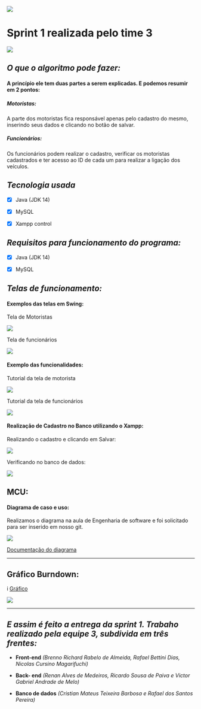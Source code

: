 ![](https://github.com/DevSlim001/PI_2020.2/blob/master/iconeFATEC.png)

# Sprint 1 realizada pelo time 3
![](https://github.com/DevSlim001/PI_2020.2/blob/Sprint1/Logopit_1602980548129.png)

## **_O que o algoritmo pode fazer:_** 

#### A princípio ele tem duas partes a serem explicadas. E podemos resumir em 2 pontos:

##### Motoristas:
A parte dos motoristas fica responsável apenas pelo cadastro do mesmo, inserindo seus dados e clicando no botão de salvar.


##### Funcionários:
Os funcionários podem realizar o cadastro, verificar os motoristas cadastrados e ter acesso ao ID de cada um para realizar a ligação dos veículos. 

## **_Tecnologia usada_**

- [X] Java (JDK 14)
- [X] MySQL
- [X] Xampp control



## **_Requisitos para funcionamento do programa:_**

- [X] Java (JDK 14)
- [X] MySQL


## **_Telas de funcionamento:_**

#### Exemplos das telas em Swing:
Tela de Motoristas

![](https://github.com/DevSlim001/PI_2020.2/blob/Sprint1/CadastroMotoristas.png)


Tela de funcionários

![](https://github.com/DevSlim001/PI_2020.2/blob/Sprint1/Cadastro_pesquisaFuncinário.png)

#### Exemplo das funcionalidades:

Tutorial da tela de motorista

![](https://github.com/DevSlim001/PI_2020.2/blob/Sprint1/TutorialMotoristas.png)


Tutorial da tela de funcionários

![](https://github.com/DevSlim001/PI_2020.2/blob/Sprint1/Tutorial_funcionário.png)

#### Realização de Cadastro no Banco utilizando o Xampp:

Realizando o cadastro e clicando em Salvar:

![](https://github.com/DevSlim001/PI_2020.2/blob/Sprint1/exemploCadastro.png)

Verificando no banco de dados:

![](https://github.com/DevSlim001/PI_2020.2/blob/Sprint1/Provadecadastro.png)

## MCU:

#### Diagrama de caso e uso:

Realizamos o diagrama na aula de Engenharia de software e foi solicitado para ser inserido em nosso git.

![](https://github.com/DevSlim001/PI_2020.2/blob/master/assets/DiagramaMCU.png)

[Documentação do diagrama](https://github.com/DevSlim001/PI_2020.2/blob/master/assets/Nome%20do%20Caso%20de%20Uso.pdf)

-------------------------------------------------------------------------------------------------------------------------

## Gráfico Burndown:
i
[Gráfico](https://github.com/DevSlim001/PI_2020.2/blob/Sprint1/Burndown.xlsm)

![](https://github.com/DevSlim001/PI_2020.2/blob/Sprint1/GraficoBurndow.png)

-------------------------------------------------------------------------------------------------------------------------

## **_E assim é feito a entrega da sprint 1. Trabaho realizado pela equipe 3, subdivida em três frentes:_**

- **Front-end** *(Brenno Richard Rabelo de Almeida, Rafael Bettini Dias, Nicolas Cursino Magarifuchi)*

- **Back- end** *(Renan Alves de Medeiros, Ricardo Sousa de Paiva e Victor Gabriel Andrade de Melo)*

- **Banco de dados** *(Cristian Mateus Teixeira Barbosa e Rafael dos Santos Pereira)*


